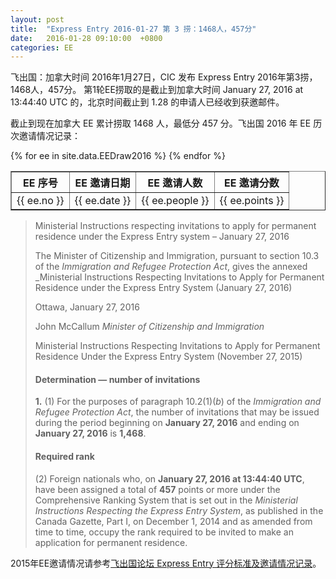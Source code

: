 ```yaml
---
layout: post
title:  "Express Entry 2016-01-27 第 3 捞：1468人，457分"
date:   2016-01-28 09:10:00  +0800
categories: EE
---
```


飞出国：加拿大时间 2016年1月27日，CIC 发布 Express Entry 2016年第3捞，1468人，457分。 第1轮EE捞取的是截止到加拿大时间  January 27, 2016 at 13:44:40 UTC 的，北京时间截止到 1.28 的申请人已经收到获邀邮件。

截止到现在加拿大 EE 累计捞取 1468 人，最低分 457 分。飞出国 2016 年 EE 历次邀请情况记录：

<table border = "1" cellpadding="1" cellspacing="0">
  <tr>
    <th>EE 序号</th>
    <th>EE 邀请日期</th>
    <th>EE 邀请人数</th>
    <th>EE 邀请分数</th>
  </tr>
{% for ee in site.data.EEDraw2016 %}
<tr>
<td> {{ ee.no }} </td>
<td> {{ ee.date }} </td>
<td> {{ ee.people }} </td>
<td> {{ ee.points }} </td>
</tr>
{% endfor %}
</table> 

> Ministerial Instructions respecting invitations to apply for permanent residence under the Express Entry system  – January 27, 2016
> 
> The Minister of Citizenship and Immigration, pursuant to section 10.3 of the _Immigration and Refugee Protection Act_, gives the annexed _Ministerial Instructions Respecting Invitations to Apply for Permanent Residence under the Express Entry System (January 27, 2016)
> 
> Ottawa, January 27, 2016
> 
> John McCallum
> _Minister of Citizenship and Immigration_
> 
> <span class="text-uppercase">Ministerial Instructions Respecting Invitations to Apply for Permanent Residence Under the Express Entry System <span class="nowrap">(November 27, 2015)</span></span>
> 
> #### Determination — number of invitations
> 
> **1.** (1) For the purposes of paragraph 10.2(1)(_b_) of the _Immigration and Refugee Protection Act_, the number of invitations that may be issued during the period beginning on **January 27, 2016** and ending on **January 27, 2016** is **1,468**.
> 
> #### Required rank
> 
> (2) Foreign nationals who, on **January 27, 2016 at 13:44:40 UTC**, have been assigned a total of **457** points or more under the Comprehensive Ranking System that is set out in the _Ministerial Instructions Respecting the Express Entry System_, as published in the Canada Gazette, Part I, on December 1, 2014 and as amended from time to time, occupy the rank required to be invited to make an application for permanent residence.

2015年EE邀请情况请参考<a href="http://bbs.fcgvisa.com/t/2015-express-entry-crs-ita/1710/" target="_blank">飞出国论坛 Express Entry 评分标准及邀请情况记录</a>。